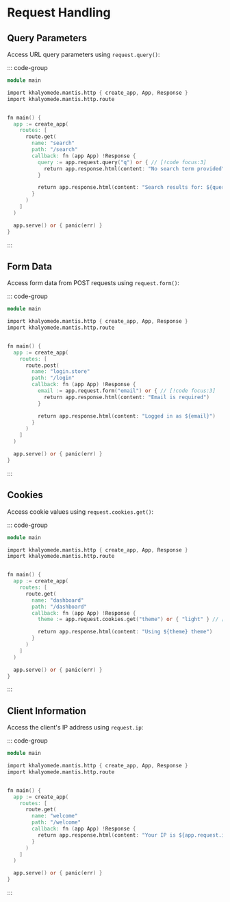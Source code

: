 # Request Handling

## Query Parameters

Access URL query parameters using `request.query()`:

::: code-group

```v [main.v]
module main

import khalyomede.mantis.http { create_app, App, Response }
import khalyomede.mantis.http.route


fn main() {
  app := create_app(
    routes: [
      route.get(
        name: "search"
        path: "/search"
        callback: fn (app App) !Response {
          query := app.request.query("q") or { // [!code focus:3]
            return app.response.html(content: "No search term provided")
          }

          return app.response.html(content: "Search results for: ${query}")
        }
      )
    ]
  )

  app.serve() or { panic(err) }
}
```

:::

## Form Data

Access form data from POST requests using `request.form()`:

::: code-group

```v [main.v]
module main

import khalyomede.mantis.http { create_app, App, Response }
import khalyomede.mantis.http.route


fn main() {
  app := create_app(
    routes: [
      route.post(
        name: "login.store"
        path: "/login"
        callback: fn (app App) !Response {
          email := app.request.form("email") or { // [!code focus:3]
            return app.response.html(content: "Email is required")
          }

          return app.response.html(content: "Logged in as ${email}")
        }
      )
    ]
  )

  app.serve() or { panic(err) }
}
```

:::

## Cookies

Access cookie values using `request.cookies.get()`:

::: code-group

```v [main.v]
module main

import khalyomede.mantis.http { create_app, App, Response }
import khalyomede.mantis.http.route


fn main() {
  app := create_app(
    routes: [
      route.get(
        name: "dashboard"
        path: "/dashboard"
        callback: fn (app App) !Response {
          theme := app.request.cookies.get("theme") or { "light" } // [!code focus]

          return app.response.html(content: "Using ${theme} theme")
        }
      )
    ]
  )

  app.serve() or { panic(err) }
}
```

:::

## Client Information

Access the client's IP address using `request.ip`:

::: code-group

```v [main.v]
module main

import khalyomede.mantis.http { create_app, App, Response }
import khalyomede.mantis.http.route


fn main() {
  app := create_app(
    routes: [
      route.get(
        name: "welcome"
        path: "/welcome"
        callback: fn (app App) !Response {
          return app.response.html(content: "Your IP is ${app.request.ip}") // [!code focus]
        }
      )
    ]
  )

  app.serve() or { panic(err) }
}
```

:::

